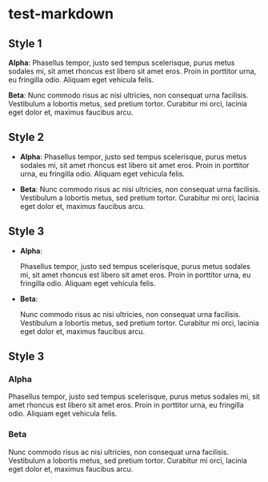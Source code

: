 # test-markdown


## Style 1

**Alpha**:
    Phasellus tempor, justo sed tempus scelerisque, purus metus sodales mi, sit amet
    rhoncus est libero sit amet eros. Proin in porttitor urna, eu fringilla odio.
    Aliquam eget vehicula felis.

**Beta**:
    Nunc commodo risus ac nisi ultricies, non consequat urna facilisis. Vestibulum
    a lobortis metus, sed pretium tortor. Curabitur mi orci, lacinia eget dolor et,
    maximus faucibus arcu.


## Style 2

- **Alpha**:
    Phasellus tempor, justo sed tempus scelerisque, purus metus sodales mi, sit amet
    rhoncus est libero sit amet eros. Proin in porttitor urna, eu fringilla odio.
    Aliquam eget vehicula felis.

- **Beta**:
    Nunc commodo risus ac nisi ultricies, non consequat urna facilisis. Vestibulum
    a lobortis metus, sed pretium tortor. Curabitur mi orci, lacinia eget dolor et,
    maximus faucibus arcu.


## Style 3

- **Alpha**:

    Phasellus tempor, justo sed tempus scelerisque, purus metus sodales mi, sit amet
    rhoncus est libero sit amet eros. Proin in porttitor urna, eu fringilla odio.
    Aliquam eget vehicula felis.

- **Beta**:

    Nunc commodo risus ac nisi ultricies, non consequat urna facilisis. Vestibulum
    a lobortis metus, sed pretium tortor. Curabitur mi orci, lacinia eget dolor et,
    maximus faucibus arcu.

## Style 3

### Alpha

Phasellus tempor, justo sed tempus scelerisque, purus metus sodales mi, sit amet
rhoncus est libero sit amet eros. Proin in porttitor urna, eu fringilla odio.
Aliquam eget vehicula felis.

### Beta

Nunc commodo risus ac nisi ultricies, non consequat urna facilisis. Vestibulum
a lobortis metus, sed pretium tortor. Curabitur mi orci, lacinia eget dolor et,
maximus faucibus arcu.
